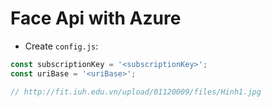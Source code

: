 # Face Api with Azure

- Create `config.js`:
```js
const subscriptionKey = '<subscriptionKey>'; 
const uriBase = '<uriBase>';

// http://fit.iuh.edu.vn/upload/01120009/files/Hinh1.jpg
```